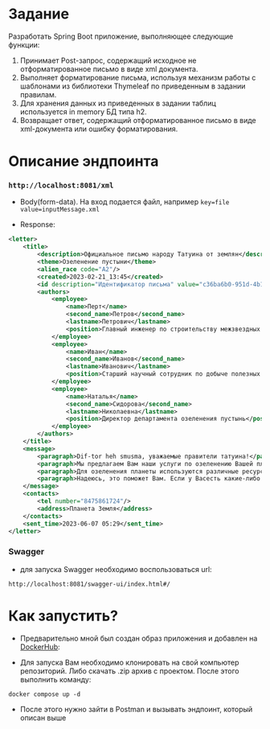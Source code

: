 # Задание

Разработать Spring Boot приложение, выполняющее следующие функции:

1. Принимает Post-запрос, содержащий исходное не отформатированное письмо в виде xml документа.
2. Выполняет форматирование письма, используя механизм работы с шаблонами из библиотеки
Thymeleaf по приведенным в задании правилам.
3. Для хранения данных из приведенных в задании таблиц используется in memory БД типа h2.
4. Возвращает ответ, содержащий отформатированное письмо в виде xml-документа или ошибку
форматирования.

# Описание эндпоинта

### `http://localhost:8081/xml`

- Body(form-data). На вход подается файл, например `key=file` `value=inputMessage.xml`

- Response:

```xml
<letter>
    <title>
        <description>Официальное письмо народу Татуина от землян</description>
        <theme>Озеленение пустыни</theme>
        <alien_race code="A2"/>
        <created>2023-02-21_13:45</created>
        <id description="Идентификатор письма" value="c36ba6b0-951d-4b16-8bff-4ac3abb0dc59"/>
        <authors>
            <employee>
                <name>Перт</name>
                <second_name>Петров</second_name>
                <lastname>Петрович</lastname>
                <position>Главный инженер по строительству межзвездных автострад</position>
            </employee>
            <employee>
                <name>Иван</name>
                <second_name>Иванов</second_name>
                <lastname>Иванович</lastname>
                <position>Старший научный сотрудник по добыче полезных ископаемых</position>
            </employee>
            <employee>
                <name>Наталья</name>
                <second_name>Сидорова</second_name>
                <lastname>Николаевна</lastname>
                <position>Директор департамента озеленения пустынь</position>
            </employee>
        </authors>
    </title>
    <message>
        <paragraph>Dif-tor heh smusma, уважаемые правители татуина!</paragraph>
        <paragraph>Мы предлагаем Вам наши услуги по озеленению Вашей планеты. Наша компания имеет большой опыт в этой области, и мы готовы предоставить Вам наши знания и ресурсы для достижения Вашей цели.</paragraph>
        <paragraph>Для озеленения планеты используются различные ресурсы, такие как вода, почва, семена и удобрения. В зависимости от условий на планете могут использоваться различные методы озеленения. Например, на пустынных планетах могут использоваться специальные технологии для выращивания деревьев в засушливых условиях, различные овощи и фрукты, которые обладают способностью противостоять экстремальным климатическим явлениям.</paragraph>
        <paragraph>Надеюсь, это поможет Вам. Если у Васесть какие-либо дополнительныевопросы, пожалуйста, не стесняйтесьспрашивать. С уважением, Земляне!</paragraph>
    </message>
    <contacts>
        <tel number="8475861724"/>
        <address>Планета Земля</address>
    </contacts>
    <sent_time>2023-06-07 05:29</sent_time>
</letter>
```

### Swagger

- для запуска Swagger необходимо воспользоваться url:

```
http://localhost:8081/swagger-ui/index.html#/
```

# Как запустить?

- Предварительно мной был создан образ приложения и добавлен на [DockerHub](https://hub.docker.com/u/vya4eslava):

- Для запуска Вам необходимо клонировать на свой компьютер репозиторий. Либо скачать .zip архив с проектом. После этого
выполнить команду:

```shell script
docker compose up -d
```

- После этого нужно зайти в Postman и вызывать эндпоинт, который описан выше
